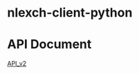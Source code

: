 # nlexch-client-python

API Document
=============

[API_v2](https://demo.peatio.com/documents/api-v2)
